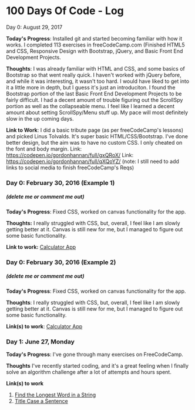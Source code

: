# 100 Days Of Code - Log
Day 0: August 29, 2017

**Today's Progress**: Installed git and started becoming familiar with how it works. 
		      I completed 113 exercises in freeCodeCamp.com (Finished HTML5 and CSS,
                      Responsive Design with Bootstrap, jQuery, and Basic Front End Development Projects.

**Thoughts**: I was already familiar with HTML and CSS, and some basics of Bootstrap so that went really quick.
	      I haven't worked with jQuery before, and while it was interesting, it wasn't too hard. I would have
  	      liked to get into it a little more in depth, but I guess it's just an introduciton. I found the Bootstrap
              portion of the last Basic Front End Development Projects to be fairly difficult. I had a decent amount of
              trouble figuring out the ScrollSpy portion as well as the collapseable menu.
              I feel like I learned a decent amount about setting ScrollSpy/Menu stuff up.
              My pace will most definitely slow in the up coming days.

**Link to Work**: I did a basic tribute page (as per freeCodeCamp's lessons) and picked Linus Tolvalds.
		  It's super basic HTML/CSS/Bootstrap. I've done better design, but the aim was to have no
		  custom CSS. I only cheated on the font and body margin. 
		  Link: https://codepen.io/gordonhannan/full/gxQRoX/ 
                  Link: https://codepen.io/gordonhannan/full/qXQoYZ/ 
                        (note: I still need to add links to social media to finish freeCodeCamp's Reqs)


### Day 0: February 30, 2016 (Example 1)
##### (delete me or comment me out)

**Today's Progress**: Fixed CSS, worked on canvas functionality for the app.

**Thoughts:** I really struggled with CSS, but, overall, I feel like I am slowly getting better at it. Canvas is still new for me, but I managed to figure out some basic functionality.

**Link to work:** [Calculator App](http://www.example.com)

### Day 0: February 30, 2016 (Example 2)
##### (delete me or comment me out)

**Today's Progress**: Fixed CSS, worked on canvas functionality for the app.

**Thoughts**: I really struggled with CSS, but, overall, I feel like I am slowly getting better at it. Canvas is still new for me, but I managed to figure out some basic functionality.

**Link(s) to work**: [Calculator App](http://www.example.com)


### Day 1: June 27, Monday

**Today's Progress**: I've gone through many exercises on FreeCodeCamp.

**Thoughts** I've recently started coding, and it's a great feeling when I finally solve an algorithm challenge after a lot of attempts and hours spent.

**Link(s) to work**
1. [Find the Longest Word in a String](https://www.freecodecamp.com/challenges/find-the-longest-word-in-a-string)
2. [Title Case a Sentence](https://www.freecodecamp.com/challenges/title-case-a-sentence)
